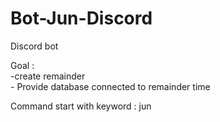 # Bot-Jun-Discord
Discord bot 

Goal :        
       -create remainder    
       - Provide database connected to remainder time
       
Command start with keyword : jun 
